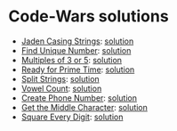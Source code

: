 # Code-Wars solutions
- [Jaden Casing Strings](https://www.codewars.com/kata/5390bac347d09b7da40006f6): [solution](./jaden-casing/index.ts)
- [Find Unique Number](https://www.codewars.com/kata/585d7d5adb20cf33cb000235): [solution](./find-unique-number/index.ts)
- [Multiples of 3 or 5](https://www.codewars.com/kata/514b92a657cdc65150000006): [solution](./multiples-3-5/index.ts)
- [Ready for Prime Time](https://www.codewars.com/kata/521ef596c106a935c0000519): [solution](./prime-time/index.ts)
- [Split Strings](https://www.codewars.com/kata/515de9ae9dcfc28eb6000001): [solution](./split-strings/index.ts)
- [Vowel Count](https://www.codewars.com/kata/54ff3102c1bad923760001f3): [solution](./vowel-count/index.ts)
- [Create Phone Number](https://www.codewars.com/kata/525f50e3b73515a6db000b83): [solution](./create-phone-number/index.ts)
- [Get the Middle Character](https://www.codewars.com/kata/56747fd5cb988479af000028): [solution](./get-middle-character/index.ts)
- [Square Every Digit](https://www.codewars.com/kata/546e2562b03326a88e000020): [solution](./square-every-digit/index.ts)